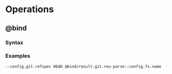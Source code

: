 # Operations


## @bind

### Syntax

### Examples

```sh
--config.git.refspec HEAD @bind/result.git.rev-parse::config.fs.name  fs.write
```
